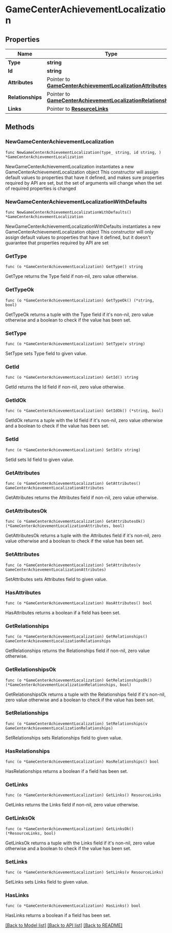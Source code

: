 # GameCenterAchievementLocalization

## Properties

Name | Type | Description | Notes
------------ | ------------- | ------------- | -------------
**Type** | **string** |  | 
**Id** | **string** |  | 
**Attributes** | Pointer to [**GameCenterAchievementLocalizationAttributes**](GameCenterAchievementLocalizationAttributes.md) |  | [optional] 
**Relationships** | Pointer to [**GameCenterAchievementLocalizationRelationships**](GameCenterAchievementLocalizationRelationships.md) |  | [optional] 
**Links** | Pointer to [**ResourceLinks**](ResourceLinks.md) |  | [optional] 

## Methods

### NewGameCenterAchievementLocalization

`func NewGameCenterAchievementLocalization(type_ string, id string, ) *GameCenterAchievementLocalization`

NewGameCenterAchievementLocalization instantiates a new GameCenterAchievementLocalization object
This constructor will assign default values to properties that have it defined,
and makes sure properties required by API are set, but the set of arguments
will change when the set of required properties is changed

### NewGameCenterAchievementLocalizationWithDefaults

`func NewGameCenterAchievementLocalizationWithDefaults() *GameCenterAchievementLocalization`

NewGameCenterAchievementLocalizationWithDefaults instantiates a new GameCenterAchievementLocalization object
This constructor will only assign default values to properties that have it defined,
but it doesn't guarantee that properties required by API are set

### GetType

`func (o *GameCenterAchievementLocalization) GetType() string`

GetType returns the Type field if non-nil, zero value otherwise.

### GetTypeOk

`func (o *GameCenterAchievementLocalization) GetTypeOk() (*string, bool)`

GetTypeOk returns a tuple with the Type field if it's non-nil, zero value otherwise
and a boolean to check if the value has been set.

### SetType

`func (o *GameCenterAchievementLocalization) SetType(v string)`

SetType sets Type field to given value.


### GetId

`func (o *GameCenterAchievementLocalization) GetId() string`

GetId returns the Id field if non-nil, zero value otherwise.

### GetIdOk

`func (o *GameCenterAchievementLocalization) GetIdOk() (*string, bool)`

GetIdOk returns a tuple with the Id field if it's non-nil, zero value otherwise
and a boolean to check if the value has been set.

### SetId

`func (o *GameCenterAchievementLocalization) SetId(v string)`

SetId sets Id field to given value.


### GetAttributes

`func (o *GameCenterAchievementLocalization) GetAttributes() GameCenterAchievementLocalizationAttributes`

GetAttributes returns the Attributes field if non-nil, zero value otherwise.

### GetAttributesOk

`func (o *GameCenterAchievementLocalization) GetAttributesOk() (*GameCenterAchievementLocalizationAttributes, bool)`

GetAttributesOk returns a tuple with the Attributes field if it's non-nil, zero value otherwise
and a boolean to check if the value has been set.

### SetAttributes

`func (o *GameCenterAchievementLocalization) SetAttributes(v GameCenterAchievementLocalizationAttributes)`

SetAttributes sets Attributes field to given value.

### HasAttributes

`func (o *GameCenterAchievementLocalization) HasAttributes() bool`

HasAttributes returns a boolean if a field has been set.

### GetRelationships

`func (o *GameCenterAchievementLocalization) GetRelationships() GameCenterAchievementLocalizationRelationships`

GetRelationships returns the Relationships field if non-nil, zero value otherwise.

### GetRelationshipsOk

`func (o *GameCenterAchievementLocalization) GetRelationshipsOk() (*GameCenterAchievementLocalizationRelationships, bool)`

GetRelationshipsOk returns a tuple with the Relationships field if it's non-nil, zero value otherwise
and a boolean to check if the value has been set.

### SetRelationships

`func (o *GameCenterAchievementLocalization) SetRelationships(v GameCenterAchievementLocalizationRelationships)`

SetRelationships sets Relationships field to given value.

### HasRelationships

`func (o *GameCenterAchievementLocalization) HasRelationships() bool`

HasRelationships returns a boolean if a field has been set.

### GetLinks

`func (o *GameCenterAchievementLocalization) GetLinks() ResourceLinks`

GetLinks returns the Links field if non-nil, zero value otherwise.

### GetLinksOk

`func (o *GameCenterAchievementLocalization) GetLinksOk() (*ResourceLinks, bool)`

GetLinksOk returns a tuple with the Links field if it's non-nil, zero value otherwise
and a boolean to check if the value has been set.

### SetLinks

`func (o *GameCenterAchievementLocalization) SetLinks(v ResourceLinks)`

SetLinks sets Links field to given value.

### HasLinks

`func (o *GameCenterAchievementLocalization) HasLinks() bool`

HasLinks returns a boolean if a field has been set.


[[Back to Model list]](../README.md#documentation-for-models) [[Back to API list]](../README.md#documentation-for-api-endpoints) [[Back to README]](../README.md)


